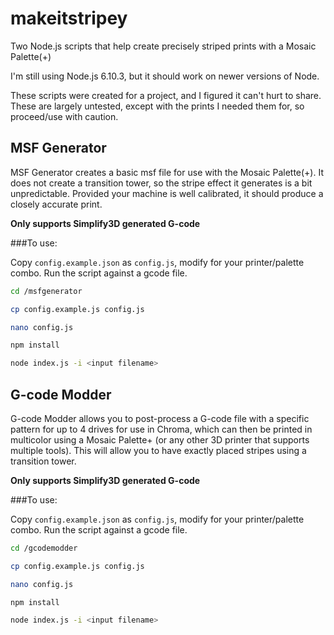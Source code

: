 # makeitstripey
Two Node.js scripts that help create precisely striped prints with a Mosaic Palette(+)

I'm still using Node.js 6.10.3, but it should work on newer versions of Node.

These scripts were created for a project, and I figured it can't hurt to share. These are largely untested, except with the prints I needed them for, so proceed/use with caution.

## MSF Generator

MSF Generator creates a basic msf file for use with the Mosaic Palette(+). It does not create a transition tower, so the stripe effect it generates is a bit unpredictable. Provided your machine is well calibrated, it should produce a closely accurate print.

**Only supports Simplify3D generated G-code**

###To use:

Copy `config.example.json` as `config.js`, modify for your printer/palette combo. Run the script against a gcode file.

```bash
cd /msfgenerator

cp config.example.js config.js

nano config.js

npm install

node index.js -i <input filename>
```

## G-code Modder

G-code Modder allows you to post-process a G-code file with a specific pattern for up to 4 drives for use in Chroma, which can then be printed in multicolor using a Mosaic Palette+ (or any other 3D printer that supports multiple tools). This will allow you to have exactly placed stripes using a transition tower.

**Only supports Simplify3D generated G-code**

###To use:

Copy `config.example.json` as `config.js`, modify for your printer/palette combo. Run the script against a gcode file.

```bash
cd /gcodemodder

cp config.example.js config.js

nano config.js

npm install

node index.js -i <input filename>
```